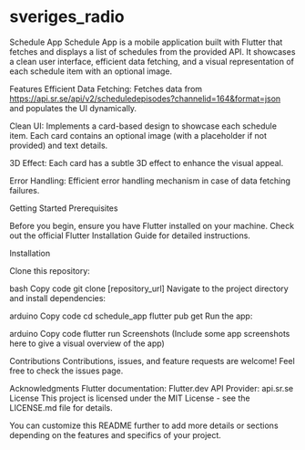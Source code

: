 # sveriges_radio

Schedule App
Schedule App is a mobile application built with Flutter that fetches and displays a list of schedules from the provided API. It showcases a clean user interface, efficient data fetching, and a visual representation of each schedule item with an optional image.

Features
Efficient Data Fetching: Fetches data from https://api.sr.se/api/v2/scheduledepisodes?channelid=164&format=json and populates the UI dynamically.

Clean UI: Implements a card-based design to showcase each schedule item. Each card contains an optional image (with a placeholder if not provided) and text details.

3D Effect: Each card has a subtle 3D effect to enhance the visual appeal.

Error Handling: Efficient error handling mechanism in case of data fetching failures.

Getting Started
Prerequisites

Before you begin, ensure you have Flutter installed on your machine. Check out the official Flutter Installation Guide for detailed instructions.

Installation

Clone this repository:

bash
Copy code
git clone [repository_url]
Navigate to the project directory and install dependencies:

arduino
Copy code
cd schedule_app
flutter pub get
Run the app:

arduino
Copy code
flutter run
Screenshots
(Include some app screenshots here to give a visual overview of the app)

Contributions
Contributions, issues, and feature requests are welcome! Feel free to check the issues page.

Acknowledgments
Flutter documentation: Flutter.dev
API Provider: api.sr.se
License
This project is licensed under the MIT License - see the LICENSE.md file for details.

You can customize this README further to add more details or sections depending on the features and specifics of your project.
 
